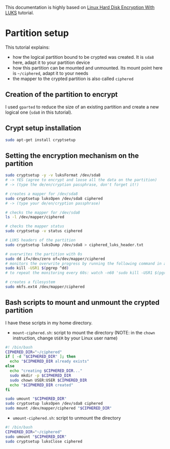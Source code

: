 This documentation is highly based on [Linux Hard Disk Encryption With LUKS](http://www.cyberciti.biz/hardware/howto-linux-hard-disk-encryption-with-luks-cryptsetup-command/) tutorial.

# Partition setup
This tutorial explains:
* how the logical partition bound to be crypted was created. It is `sda8` here, adapt it to your partition device
* how this partition can be mounted and unmounted. Its mount point here is `~/ciphered`, adapt it to your needs
* the mapper to the crypted partition is also called `ciphered`

## Creation of the partition to encrypt
I used `gparted` to reduce the size of an existing partition and create a new logical one (`sda8` in this tutorial).

## Crypt setup installation
```bash
sudo apt-get install cryptsetup
```

## Setting the encryption mechanism on the partition
```bash
sudo cryptsetup -y -v luksFormat /dev/sda8
# -> YES (agree to encrypt and loose all the data on the partition)
# -> (type the de/en/cryption passphrase, don't forget it!)

# creates a mapper for /dev/sda8
sudo cryptsetup luksOpen /dev/sda8 ciphered
# -> (type your de/en/cryption passphrase)

# checks the mapper for /dev/sda8
ls -l /dev/mapper/ciphered

# checks the mapper status
sudo cryptsetup -v status ciphered

# LUKS headers of the partition
sudo cryptsetup luksDump /dev/sda8 > ciphered_luks_header.txt

# overwrites the partition with 0s
sudo dd if=/dev/zero of=/dev/mapper/ciphered
# monitors the overwrite progress by running the following command in another terminal
sudo kill -USR1 $(pgrep ^dd)
# to repeat the monitoring every 60s: watch -n60 'sudo kill -USR1 $(pgrep ^dd)'

# creates a filesystem
sudo mkfs.ext4 /dev/mapper/ciphered
```

## Bash scripts to mount and unmount the crypted partition
I have these scripts in my home directory.

* `mount-ciphered.sh`: script to mount the directory (NOTE: in the `chown` instruction, change `USER` by your Linux user name)

```bash
#! /bin/bash
CIPHERED_DIR="~/ciphered"
if [ -d "$CIPHERED_DIR" ]; then
  echo "$CIPHERED_DIR already exists"
else
  echo "creating $CIPHERED_DIR..."
  sudo mkdir -p $CIPHERED_DIR
  sudo chown USER:USER $CIPHERED_DIR
  echo "$CIPHERED_DIR created"
fi

sudo umount "$CIPHERED_DIR"
sudo cryptsetup luksOpen /dev/sda8 ciphered
sudo mount /dev/mapper/ciphered "$CIPHERED_DIR"
```

* `umount-ciphered.sh`: script to unmount the directory

```bash
#! /bin/bash
CIPHERED_DIR="~/ciphered"
sudo umount "$CIPHERED_DIR"
sudo cryptsetup luksClose ciphered
```

